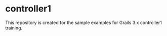 # controller1
This repository is created for the sample examples for Grails 3.x controller1 training. 
